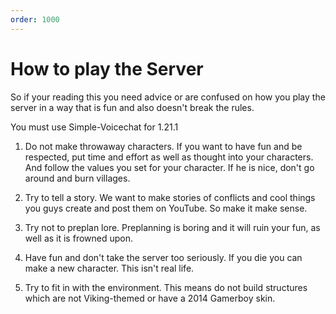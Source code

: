```yaml
---
order: 1000
---
```

# How to play the Server
So if your reading this you need advice or are confused on how you play the server in a way that is fun and also doesn't break the rules.

You must use Simple-Voicechat for 1.21.1

1. Do not make throwaway characters. If you want to have fun and be respected, put time and effort as well as thought into your characters. And follow the values you set for your character. If he is nice, don't go around and burn villages.

2. Try to tell a story. We want to make stories of conflicts and cool things you guys create and post them on YouTube. So make it make sense.

3. Try not to preplan lore. Preplanning is boring and it will ruin your fun, as well as it is frowned upon.

4. Have fun and don't take the server too seriously. If you die you can make a new character. This isn't real life.

5. Try to fit in with the environment. This means do not build structures which are not Viking-themed or have a 2014 Gamerboy skin.